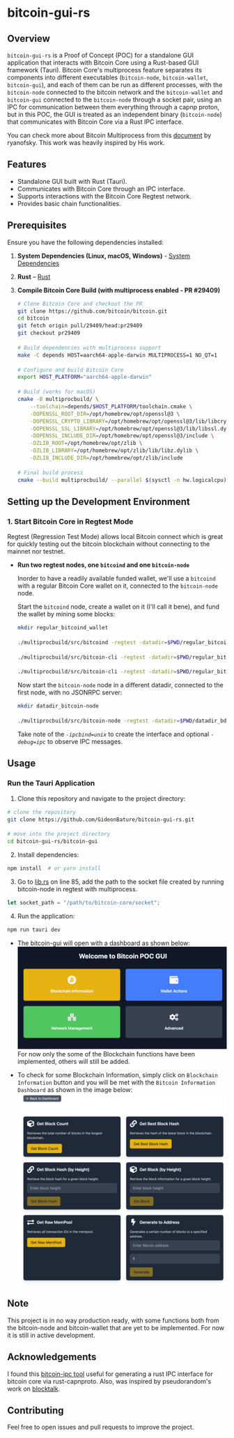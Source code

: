 <!-- # Tauri + React + Typescript

This template should help get you started developing with Tauri, React and Typescript in Vite.

## Recommended IDE Setup

- [VS Code](https://code.visualstudio.com/) + [Tauri](https://marketplace.visualstudio.com/items?itemName=tauri-apps.tauri-vscode) + [rust-analyzer](https://marketplace.visualstudio.com/items?itemName=rust-lang.rust-analyzer) -->

# bitcoin-gui-rs

## Overview

`bitcoin-gui-rs` is a Proof of Concept (POC) for a standalone GUI application that interacts with Bitcoin Core using a Rust-based GUI framework (Tauri). Bitcoin Core's multiprocess feature separates its components into different executables (`bitcoin-node`, `bitcoin-wallet`, `bitcoin-gui`), and each of them can be run as different processes, with the `bitcoin-node` connected to the bitcoin network and the `bitcoin-wallet` and `bitcoin-gui` connected to the `bitcoin-node` through a socket pair, using an IPC for communication between them everything through a capnp proton, but in this POC, the GUI is treated as an independent binary (`bitcoin-node`) that communicates with Bitcoin Core via a Rust IPC interface.

You can check more about Bitcoin Multiprocess from this [document](https://github.com/ryanofsky/bitcoin/blob/pr/ipc/doc/design/multiprocess.md) by ryanofsky. This work was heavily inspired by His work.

## Features
- Standalone GUI built with Rust (Tauri).
- Communicates with Bitcoin Core through an IPC interface.
- Supports interactions with the Bitcoin Core Regtest network.
- Provides basic chain functionalities.

## Prerequisites

Ensure you have the following dependencies installed:

1. **System Dependencies (Linux, macOS, Windows)** - [System Dependencies](https://v2.tauri.app/start/prerequisites/#system-dependencies)
2. **Rust** – [Rust](https://v2.tauri.app/start/prerequisites/#rust)
3. **Compile Bitcoin Core Build (with multiprocess enabled - PR #29409)**

    ```sh
    # Clone Bitcoin Core and checkout the PR
    git clone https://github.com/bitcoin/bitcoin.git
    cd bitcoin
    git fetch origin pull/29409/head:pr29409
    git checkout pr29409

    # Build dependencies with multiprocess support
    make -C depends HOST=aarch64-apple-darwin MULTIPROCESS=1 NO_QT=1

    # Configure and build Bitcoin Core
    export HOST_PLATFORM="aarch64-apple-darwin"

    # Build (works for macOS)
    cmake -B multiprocbuild/ \
        --toolchain=depends/$HOST_PLATFORM/toolchain.cmake \
        -DOPENSSL_ROOT_DIR=/opt/homebrew/opt/openssl@3 \
        -DOPENSSL_CRYPTO_LIBRARY=/opt/homebrew/opt/openssl@3/lib/libcrypto.dylib \
        -DOPENSSL_SSL_LIBRARY=/opt/homebrew/opt/openssl@3/lib/libssl.dylib \
        -DOPENSSL_INCLUDE_DIR=/opt/homebrew/opt/openssl@3/include \
        -DZLIB_ROOT=/opt/homebrew/opt/zlib \
        -DZLIB_LIBRARY=/opt/homebrew/opt/zlib/lib/libz.dylib \
        -DZLIB_INCLUDE_DIR=/opt/homebrew/opt/zlib/include

    # Final build process
    cmake --build multiprocbuild/ --parallel $(sysctl -n hw.logicalcpu)
    ```

## Setting up the Development Environment

### 1. Start Bitcoin Core in Regtest Mode

Regtest (Regression Test Mode) allows local Bitcoin connect which is great for quickly testing out the bitcoin blockchain without connecting to the mainnet nor testnet.

- **Run two regtest nodes, one `bitcoind` and one `bitcoin-node`**

    Inorder to have a readily available funded wallet, we'll use a `bitcoind` with a regular Bitcoin Core wallet on it, connected to the `bitcoin-node` node.

    Start the `bitcoind` node, create a wallet on it (I'll call it bene), and fund the wallet by mining some blocks:

    ```sh
    mkdir regular_bitcoind_wallet

    ./multiprocbuild/src/bitcoind -regtest -datadir=$PWD/regular_bitcoind_wallet -daemon

    ./multiprocbuild/src/bitcoin-cli -regtest -datadir=$PWD/regular_bitcoind_wallet createwallet bene

    ./multiprocbuild/src/bitcoin-cli -regtest -datadir=$PWD/regular_bitcoind_wallet -rpcwallet=bene generatetoaddress 110 $(./multiprocbuild/src/bitcoin-cli -regtest -datadir=$PWD/regular_bitcoind_wallet -rpcwallet=bene getnewaddress)
    ```

    Now start the `bitcoin-node` node in a different datadir, connected to the first node, with no JSONRPC server:
    ```sh
    mkdir datadir_bitcoin-node

    ./multiprocbuild/src/bitcoin-node -regtest -datadir=$PWD/datadir_bdk_wallet -server=0 -port=19444 -connect=127.0.0.1:18444 -ipcbind=unix -debug=ipc
    ```
    Take note of the *`-ipcbind=unix`* to create the interface and optional *`-debug=ipc`* to observe IPC messages.

## Usage

### Run the Tauri Application

1. Clone this repository and navigate to the project directory:
```sh
# clone the repository
git clone https://github.com/GideonBature/bitcoin-gui-rs.git

# move into the project directory
cd bitcoin-gui-rs/bitcoin-gui
```

2. Install dependencies:
```sh
npm install  # or yarn install
```
3.  Go to [lib.rs](https://github.com/GideonBature/bitcoin-gui-rs/blob/main/bitcoin-gui/src-tauri/src/lib.rs) on line 85, add the path to the socket file created by running bitcoin-node in regtest with multiprocess.
```rust
let socket_path = "/path/to/bitcoin-core/socket";
```

4. Run the application:
```sh
npm run tauri dev
```
- The bitcoin-gui will open with a dashboard as shown below:
![Bitcoin GUI Dashboard](./gui-images/Rust%20GUI%20Dashboard.png)
For now only the some of the Blockchain functions have been implemented, others will still be added.

- To check for some Blockchain Information, simply click on `Blockchain Information` button and you will be met with the `Bitcoin Information Dashboard` as shown in the image below:
![Blockchain Information Dashboard](./gui-images/Blockchain%20Information%20Dashboard.png)

## Note
This project is in no way production ready, with some functions both from the bitcoin-node and bitcoin-wallet that are yet to be implemented. For now it is still in active development.

## Acknowledgements

I found this [bitcoin-ipc tool](https://github.com/bitcoin-dev-tools/bitcoin-ipc) useful for generating a rust IPC interface for bitcoin core via rust-capnproto. Also, was inspired by pseudorandom's work on [blocktalk](https://github.com/pseudoramdom/blocktalk/tree/main).

## Contributing
Feel free to open issues and pull requests to improve the project.
